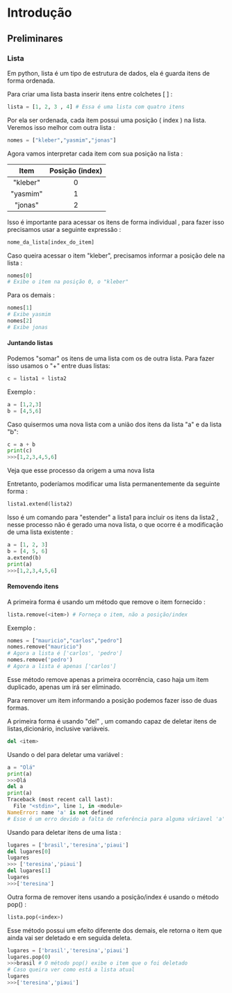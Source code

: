 # Introdução

## Preliminares 

### Lista

Em python, lista é um tipo de estrutura de dados, ela é guarda itens de forma ordenada. 

Para criar uma lista basta inserir itens entre colchetes [ ] :

```python
lista = [1, 2, 3 , 4] # Essa é uma lista com quatro itens 
```

Por ela ser ordenada, cada item possui uma posição ( index ) na lista. Veremos isso melhor com outra lista :

```python
nomes = ["kleber","yasmim","jonas"]
```

Agora vamos interpretar cada item com sua posição na lista :

|   Item   | Posição (index) |
| :------: | :-------------: |
| "kleber" |        0        |
| "yasmim" |        1        |
| "jonas"  |        2        |

Isso é importante para acessar os itens de forma individual , para fazer isso precisamos usar a seguinte expressão :

```python
nome_da_lista[index_do_item]
```

Caso queira acessar o item "kleber", precisamos informar a posição dele na lista :

```python
nomes[0]
# Exibe o item na posição 0, o "kleber"
```

Para os demais :

```python
nomes[1]
# Exibe yasmim
nomes[2]
# Exibe jonas
```

#### **Juntando listas**

Podemos "somar" os itens de uma lista com os de outra lista. Para fazer isso usamos o "+" entre duas listas:

```python
c = lista1 + lista2
```

Exemplo :

```python
a = [1,2,3]
b = [4,5,6]
```

Caso quisermos uma nova lista com a união dos itens da lista "a" e da lista "b":

```python
c = a + b
print(c)
>>>[1,2,3,4,5,6]
```

Veja que esse processo da origem a uma nova lista 

Entretanto, poderíamos modificar uma lista permanentemente  da seguinte forma :

```python
lista1.extend(lista2)
```

Isso é um comando para "estender" a lista1 para incluir os itens da lista2 , nesse processo não é gerado uma nova lista, o que ocorre é a modificação de uma lista existente :

```python
a = [1, 2, 3]
b = [4, 5, 6]
a.extend(b)
print(a)
>>>[1,2,3,4,5,6]
```

  #### **Removendo itens** 

A primeira forma é usando um método que remove o item fornecido :

```python
lista.remove(<item>) # Forneça o item, não a posição/index
```

Exemplo :

```python
nomes = ["mauricio","carlos","pedro"]
nomes.remove("mauricio")
# Agora a lista é ['carlos', 'pedro']
nomes.remove('pedro')
# Agora a lista é apenas ['carlos']
```

Esse método remove apenas a primeira ocorrência, caso haja um item duplicado, apenas um irá ser eliminado.

Para remover um item informando a posição podemos fazer isso de duas formas.

A primeira forma é  usando "del" , um comando capaz de deletar itens de listas,dicionário, inclusive variáveis.

```python
del <item>
```

Usando o del para deletar uma variável :

```python
a = "Olá"
print(a)
>>>Olá
del a 
print(a)
Traceback (most recent call last):
  File "<stdin>", line 1, in <module>
NameError: name 'a' is not defined
# Esse é um erro devido a falta de referência para alguma váriavel 'a'
```

Usando para deletar itens de uma lista :

```python
lugares = ['brasil','teresina','piaui']
del lugares[0]
lugares
>>> ['teresina','piaui']
del lugares[1]
lugares
>>>['teresina']
```

Outra forma de remover itens usando a posição/index  é usando o método pop() :

```python
lista.pop(<index>)
```

Esse método possui um efeito diferente dos demais, ele retorna o item que ainda vai ser deletado e em seguida deleta.

```python
lugares = ['brasil','teresina','piaui']
lugares.pop(0)
>>>brasil # O método pop() exibe o item que o foi deletado
# Caso queira ver como está a lista atual
lugares
>>>['teresina','piaui']
```

